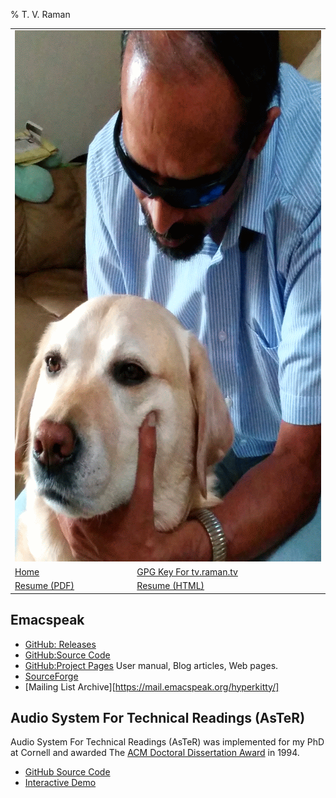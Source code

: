 % T. V. Raman

<table><tr><td colspan=2><img src="animated-raman-and-tilden.gif"
width="638" height="850" alt="Raman And Tilden"/>
</td></tr>
<tr>
<td><a href="http://emacspeak.sf.net/raman">Home</a></td>
<td><a href="tv.raman.tv.asc">GPG Key For tv.raman.tv</a></td>
</tr>
<tr>
<td><a href="vita/resume.pdf">Resume (PDF)</a></td>
<td><a href="vita/resume.html">Resume (HTML)</a></td>
</tr>
</table>

 

## Emacspeak ##
* [GitHub: Releases](https://github.com/tvraman/emacspeak/releases/)
*  [GitHub:Source Code](https://github.com/tvraman/emacspeak)
* [GitHub:Project Pages](./emacspeak) User manual, Blog articles, Web pages.
*  [SourceForge](http://emacspeak.sf.net)
* [Mailing List  Archive][https://mail.emacspeak.org/hyperkitty/]

## Audio System For Technical Readings (AsTeR) ##

Audio System For Technical Readings (AsTeR) was implemented for my PhD
at Cornell and awarded The [ACM Doctoral Dissertation Award](http://www.acm.org/awards/dd_citation/1994B.html) in 1994.

* [GitHub Source Code](https://github.com/tvraman/aster-math)
* [Interactive Demo](http://emacspeak.sourceforge.net/raman/aster/aster-toplevel.html)
